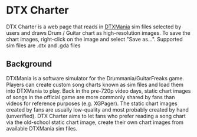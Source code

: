 # DTX Charter
DTX Charter is a web page that reads in [DTXMania](https://osdn.net/projects/dtxmaniaxg-verk) sim files selected by users and draws Drum / Guitar chart as high-resolution images. To save the chart images, right-click on the image and select "Save as...". Supported sim files are .dtx and .gda files 

## Background
DTXMania is a software simulator for the Drummania/GuitarFreaks game. Players can create custom song charts known as sim files and load them into DTXMania to play.
Back in the pre-720p video days, static chart images of songs in the official game are more commonly shared by fans than videos for reference purposes (e.g. XGPager). The static chart images created by fans are usually low-quality and most probably created by hand (unverified).
DTX Charter aims to let fans who prefer reading a song chart via the old-school static chart image, create their own chart images from available DTXMania sim files.

